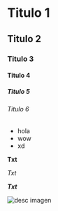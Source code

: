 # Titulo 1
## Titulo 2
### Titulo 3
#### Titulo 4
##### Titulo 5
###### Titulo 6

* hola
* wow
* xd

**Txt**

  _Txt_
  
  ***Txt***

![desc imagen](https://www.google.com/url?sa=i&url=https%3A%2F%2Ftechkrowd.com%2Fprogramacion%2F&psig=AOvVaw2zJTlBKps_Yn0r_Xe45jsS&ust=1728088363883000&source=images&cd=vfe&opi=89978449&ved=0CBQQjRxqFwoTCMDdh-K884gDFQAAAAAdAAAAABAE)

